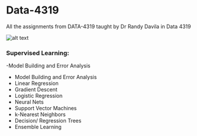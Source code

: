 # Data-4319
 All the assignments from DATA-4319 taught by Dr Randy Davila in Data 4319
 
 ![alt text](https://mitsloan.mit.edu/sites/default/files/styles/article_header/public/2021-04/machine-learning_2.jpg?h=865425c3&itok=AJPWyQXS)

### Supervised Learning:
-Model Building and Error Analysis
- Model Building and Error Analysis
- Linear Regression
- Gradient Descent
- Logistic Regression
- Neural Nets
- Support Vector Machines
- k-Nearest Neighbors
- Decision/ Regression Trees
- Ensemble Learning
